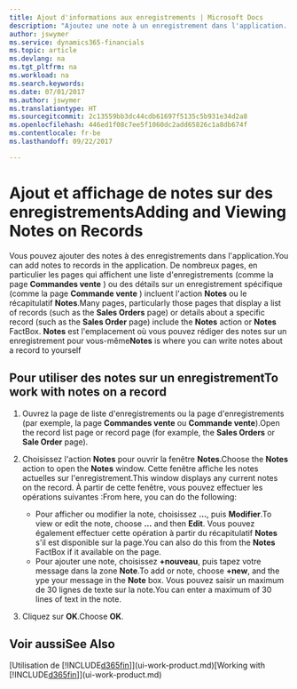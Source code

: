 ```yaml
---
title: Ajout d'informations aux enregistrements | Microsoft Docs
description: "Ajoutez une note à un enregistrement dans l'application. Par exemple, si vous disposez d'informations supplémentaires sur une commande vente qui ne correspondent à aucun des champs de la commande vente, vous pouvez rédiger une procédure."
author: jswymer
ms.service: dynamics365-financials
ms.topic: article
ms.devlang: na
ms.tgt_pltfrm: na
ms.workload: na
ms.search.keywords: 
ms.date: 07/01/2017
ms.author: jswymer
ms.translationtype: HT
ms.sourcegitcommit: 2c13559bb3dc44cdb61697f5135c5b931e34d2a8
ms.openlocfilehash: 446ed1f08c7ee5f1060dc2add65826c1a8db674f
ms.contentlocale: fr-be
ms.lasthandoff: 09/22/2017

---
```

# <a name="adding-and-viewing-notes-on-records"></a><span data-ttu-id="590a6-104">Ajout et affichage de notes sur des enregistrements</span><span class="sxs-lookup"><span data-stu-id="590a6-104">Adding and Viewing Notes on Records</span></span>
 <span data-ttu-id="590a6-105">Vous <!--OnPrem and your colleagues -->pouvez ajouter des notes à des enregistrements dans l'application.</span><span class="sxs-lookup"><span data-stu-id="590a6-105">You <!--OnPrem and your colleagues -->can add notes to records in the application.</span></span> <span data-ttu-id="590a6-106">De nombreux pages, en particulier les pages qui affichent une liste d'enregistrements (comme la page **Commandes vente** ) ou des détails sur un enregistrement spécifique (comme la page **Commande vente** ) incluent l'action **Notes** ou le récapitulatif **Notes**.</span><span class="sxs-lookup"><span data-stu-id="590a6-106">Many pages, particularly those pages that display a list of records (such as the **Sales Orders** page) or details about a specific record (such as the **Sales Order** page) include the **Notes** action or **Notes** FactBox.</span></span> <span data-ttu-id="590a6-107">**Notes** est l'emplacement où vous pouvez rédiger des notes sur un enregistrement pour vous-même<!--OnPrem or others, and where you can view notes to you from others. For example, a note could be a general comment or processing instruction to your colleague, who can then respond to your note using their own **Notes**. Or, your colleague can add a note that gives you extra information about a sales order that is not covered by the information on the sales order. These notes and correspondences will follow the record as it is processed in the company.--></span><span class="sxs-lookup"><span data-stu-id="590a6-107">**Notes** is where you can write notes about a record to yourself<!--OnPrem or others, and where you can view notes to you from others. For example, a note could be a general comment or processing instruction to your colleague, who can then respond to your note using their own **Notes**. Or, your colleague can add a note that gives you extra information about a sales order that is not covered by the information on the sales order. These notes and correspondences will follow the record as it is processed in the company.--></span></span>

<!--OnPrem
> [!NOTE]  
>  You can only select one recipient of the note.-->  
  
## <a name="to-work-with-notes-on-a-record"></a><span data-ttu-id="590a6-108">Pour utiliser des notes sur un enregistrement</span><span class="sxs-lookup"><span data-stu-id="590a6-108">To work with notes on a record</span></span> 
  
1.  <span data-ttu-id="590a6-109">Ouvrez la page de liste d'enregistrements ou la page d'enregistrements (par exemple, la page **Commandes vente** ou **Commande vente**).</span><span class="sxs-lookup"><span data-stu-id="590a6-109">Open the record list page or record page (for example, the **Sales Orders** or **Sale Order** page).</span></span>  
  
    <!-- If **Notes** is not visible on the page, then you can customize the page to display the Notes FactBox. -->
  
2.  <span data-ttu-id="590a6-110">Choisissez l'action **Notes** pour ouvrir la fenêtre **Notes**.</span><span class="sxs-lookup"><span data-stu-id="590a6-110">Choose the **Notes** action to open the **Notes** window.</span></span> <span data-ttu-id="590a6-111">Cette fenêtre affiche les notes actuelles sur l'enregistrement.</span><span class="sxs-lookup"><span data-stu-id="590a6-111">This window displays any current notes on the record.</span></span> <span data-ttu-id="590a6-112">À partir de cette fenêtre, vous pouvez effectuer les opérations suivantes :</span><span class="sxs-lookup"><span data-stu-id="590a6-112">From here, you can do the following:</span></span>

    -   <span data-ttu-id="590a6-113">Pour afficher ou modifier la note, choisissez **…**, puis **Modifier**.</span><span class="sxs-lookup"><span data-stu-id="590a6-113">To view or edit the note, choose **...** and then **Edit**.</span></span> <span data-ttu-id="590a6-114">Vous pouvez également effectuer cette opération à partir du récapitulatif **Notes** s'il est disponible sur la page.</span><span class="sxs-lookup"><span data-stu-id="590a6-114">You can also do this from the **Notes** FactBox if it available on the page.</span></span>
    -   <span data-ttu-id="590a6-115">Pour ajouter une note, choisissez **+nouveau**, puis tapez votre message dans la zone **Note**.</span><span class="sxs-lookup"><span data-stu-id="590a6-115">To add or note, choose **+new**, and the ype your message in the **Note** box.</span></span> <span data-ttu-id="590a6-116">Vous pouvez saisir un maximum de 30 lignes de texte sur la note.</span><span class="sxs-lookup"><span data-stu-id="590a6-116">You can enter a maximum of 30 lines of text in the note.</span></span> 
  
<!-- 5.  In the **To** field, enter a user ID (your own or someone else’s) to indicate who the note is for.  
  
6.  Select the **Notify** field if you want to send a notification to the user in the **To** field. 
  
     If **Notify** is selected, the note will be sent as a notification to the user's **My Notifications** on the Role Center.  -->
  
3.  <span data-ttu-id="590a6-117">Cliquez sur **OK**.</span><span class="sxs-lookup"><span data-stu-id="590a6-117">Choose **OK**.</span></span>  

## <a name="see-also"></a><span data-ttu-id="590a6-118">Voir aussi</span><span class="sxs-lookup"><span data-stu-id="590a6-118">See Also</span></span>
<span data-ttu-id="590a6-119">[Utilisation de [!INCLUDE[d365fin](includes/d365fin_md.md)]](ui-work-product.md)</span><span class="sxs-lookup"><span data-stu-id="590a6-119">[Working with [!INCLUDE[d365fin](includes/d365fin_md.md)]](ui-work-product.md)</span></span>  
